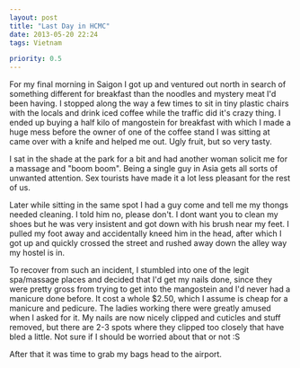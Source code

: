 ```yaml
---
layout: post
title: "Last Day in HCMC"
date: 2013-05-20 22:24
tags: Vietnam

priority: 0.5
---
```

For my final morning in Saigon I got up and ventured out north in search of something different for breakfast than the noodles and mystery meat I'd been having. I stopped along the way a few times to sit in tiny plastic chairs with the locals and drink iced coffee while the traffic did it's crazy thing. I ended up buying a half kilo of mangostein for breakfast with which I made a huge mess before the owner of one of the coffee stand I was sitting at came over with a knife and helped me out. Ugly fruit, but so very tasty.

<!-- more -->

I sat in the shade at the park for a bit and had another woman solicit me for a massage and "boom boom". Being a single guy in Asia gets all sorts of unwanted attention. Sex tourists have made it a lot less pleasant for the rest of us.

Later while sitting in the same spot I had a guy come and tell me my thongs needed cleaning. I told him no, please don't. I dont want you to clean my shoes but he was very insistent and got down with his brush near my feet. I pulled my foot away and accidentally kneed him in the head, after which I got up and quickly crossed the street and rushed away down the alley way my hostel is in.

To recover from such an incident, I stumbled into one of the legit spa/massage places and decided that I'd get my nails done, since they were pretty gross from trying to get into the mangostein and I'd never had a manicure done before. It cost a whole $2.50, which I assume is cheap for a manicure and pedicure. The ladies working there were greatly amused when I asked for it. My nails are now nicely clipped and cuticles and stuff removed, but there are 2-3 spots where they clipped too closely that have bled a little. Not sure if I should be worried about that or not :S

After that it was time to grab my bags head to the airport.
